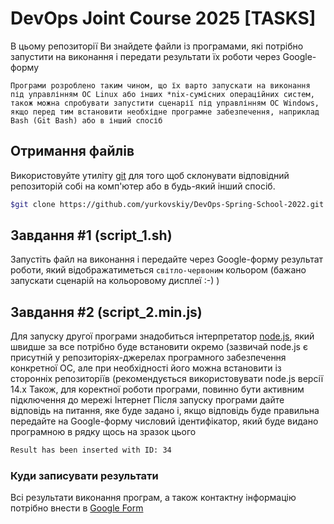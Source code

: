 # DevOps Joint Course 2025 [TASKS]
В цьому репозиторії Ви знайдете файли із програмами, які потрібно запустити на виконання і передати результати їх роботи через Google-форму

```Програми розроблено таким чином, що їх варто запускати на виконання під управлінням ОС Linux або інших *nix-сумісних операційних систем, також можна спробувати запустити сценарії під управлінням ОС Windows, якщо перед тим встановити необхідне програмне забезпечення, наприклад Bash (Git Bash) або в інший спосіб```

## Отримання файлів

Використовуйте утиліту [git](https://git-scm.com/) для того щоб склонувати відповідний репозиторій собі на комп'ютер або в будь-який інший спосіб.

```bash
$git clone https://github.com/yurkovskiy/DevOps-Spring-School-2022.git
```

## Завдання #1 (script_1.sh)

Запустіть файл на виконання і передайте через Google-форму результат роботи, який відображатиметься <span color="#FF7F7F">```світло-червоним```</span> кольором (бажано запускати сценарій на кольоровому дисплеї :-) )


## Завдання #2 (script_2.min.js)

Для запуску другої програми знадобиться інтерпретатор [node.js](https://nodejs.org/), який швидше за все потрібно буде встановити окремо (зазвичай node.js є присутній у репозиторіях-джерелах програмного забезпечення конкретної ОС, але при необхідності його можна встановити із сторонніх репозиторіїв (рекомендується використовувати node.js версії 14.x
Також, для коректної роботи програми, повинно бути активним підключення до мережі Інтернет
Після запуску програми дайте відповідь на питання, яке буде задано і, якщо відповідь буде правильна передайте на Google-форму числовий ідентифікатор, який буде видано програмною в рядку щось на зразок цього
```bash
Result has been inserted with ID: 34
```
### Куди записувати результати

Всі результати виконання програм, а також контактну інформацію потрібно внести в [Google Form](https://forms.gle/VJ1WHEdmfzVUEw9q9)
